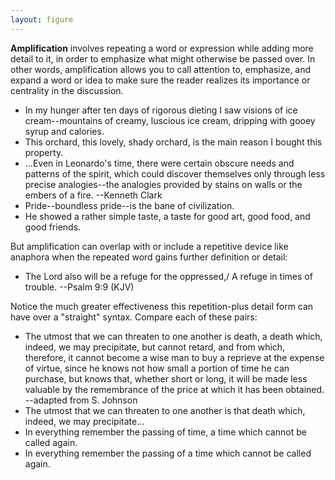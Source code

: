 ```yaml
---
layout: figure
---
```


**Amplification** involves repeating a word or expression while adding more detail to it, in order to emphasize what might otherwise be passed over. In other words, amplification allows you to call attention to, emphasize, and expand a word or idea to make sure the reader realizes its importance or centrality in the discussion.

 - In my hunger after ten days of rigorous dieting I saw visions of ice cream--mountains of creamy, luscious ice cream, dripping with gooey syrup and calories.
 - This orchard, this lovely, shady orchard, is the main reason I bought this property.
 - ...Even in Leonardo's time, there were certain obscure needs and patterns of the spirit, which could discover themselves only through less precise analogies--the analogies provided by stains on walls or the embers of a fire. --Kenneth Clark
 - Pride--boundless pride--is the bane of civilization.
 - He showed a rather simple taste, a taste for good art, good food, and good friends.

But amplification can overlap with or include a repetitive device like anaphora when the repeated word gains further definition or detail:

 - The Lord also will be a refuge for the oppressed,/ A refuge in times of trouble. --Psalm 9:9 (KJV)

Notice the much greater effectiveness this repetition-plus detail form can have over a "straight" syntax. Compare each of these pairs:

 - The utmost that we can threaten to one another is death, a death which, indeed, we may precipitate, but cannot retard, and from which, therefore, it cannot become a wise man to buy a reprieve at the expense of virtue, since he knows not how small a portion of time he can purchase, but knows that, whether short or long, it will be made less valuable by the remembrance of the price at which it has been obtained. --adapted from S. Johnson
 - The utmost that we can threaten to one another is that death which, indeed, we may precipitate...
 - In everything remember the passing of time, a time which cannot be called again.
 - In everything remember the passing of a time which cannot be called again.